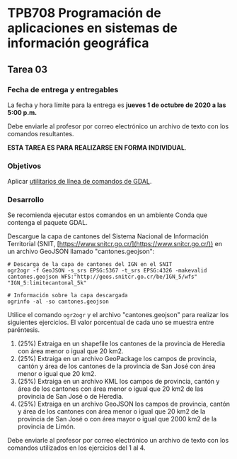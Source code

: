 # TPB708 Programación de aplicaciones en sistemas de información geográfica
## Tarea 03

### Fecha de entrega y entregables
La fecha y hora límite para la entrega es **jueves 1 de octubre de 2020 a las 5:00 p.m.**

Debe enviarle al profesor por correo electrónico un archivo de texto con los comandos resultantes.

**ESTA TAREA ES PARA REALIZARSE EN FORMA INDIVIDUAL**.

### Objetivos
Aplicar [utilitarios de línea de comandos de GDAL](https://gdal.org/programs/).

### Desarrollo
Se recomienda ejecutar estos comandos en un ambiente Conda que contenga el paquete GDAL.

Descargue la capa de cantones del Sistema Nacional de Información Territorial (SNIT, [https://www.snitcr.go.cr/](https://www.snitcr.go.cr/)) en un archivo GeoJSON llamado "cantones.geojson": 
```shell
# Descarga de la capa de cantones del IGN en el SNIT
ogr2ogr -f GeoJSON -s_srs EPSG:5367 -t_srs EPSG:4326 -makevalid cantones.geojson WFS:"http://geos.snitcr.go.cr/be/IGN_5/wfs" "IGN_5:limitecantonal_5k"

# Información sobre la capa descargada
ogrinfo -al -so cantones.geojson
```

Utilice el comando ```ogr2ogr``` y el archivo "cantones.geojson" para realizar los siguientes ejercicios. El valor porcentual de cada uno se muestra entre paréntesis.

1. (25%) Extraiga en un shapefile los cantones de la provincia de Heredia con área menor o igual que 20 km2.
2. (25%) Extraiga en un archivo GeoPackage los campos de provincia, cantón y área de los cantones de la provincia de San José con área menor o igual que 20 km2.
3. (25%) Extraiga en un archivo KML los campos de provincia, cantón y área de los cantones con área menor o igual que 20 km2 de las provincia de San José o de Heredia.
4. (25%) Extraiga en un archivo GeoJSON los campos de provincia, cantón y área de los cantones con área menor o igual que 20 km2 de la provincia de San José o con área mayor o igual que 2000 km2 de la provincia de Limón.

Debe enviarle al profesor por correo electrónico un archivo de texto con los comandos utilizados en los ejercicios del 1 al 4.
